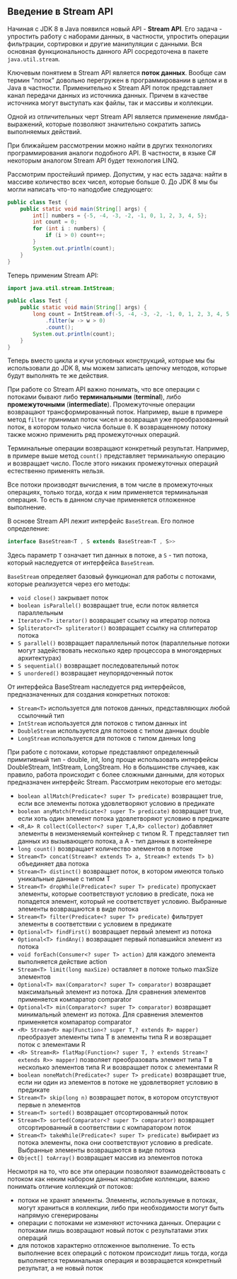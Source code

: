 ## Введение в Stream API
Начиная с JDK 8 в Java появился новый API - **Stream API**. Его задача - упростить работу с наборами данных, в частности, упростить операции фильтрации, сортировки и другие манипуляции с данными. Вся основная функциональность данного API сосредоточена в пакете `java.util.stream`.

Ключевым понятием в Stream API является **поток данных**. Вообще сам термин "поток" довольно перегружен в программировании в целом и в Java в частности. Применительно к Stream API поток представляет канал передачи данных из источника данных. Причем в качестве источника могут выступать как файлы, так и массивы и коллекции.

Одной из отличительных черт Stream API является применение лямбда-выражений, которые позволяют значительно сократить запись выполняемых действий.

При ближайшем рассмотрении можно найти в других технологиях программирования аналоги подобного API. В частности, в языке C# некоторым аналогом Stream API будет технология LINQ.

Рассмотрим простейший пример. Допустим, у нас есть задача: найти в массиве количество всех чисел, которые больше 0. До JDK 8 мы бы могли написать что-то наподобие следующего:
```java
public class Test {
    public static void main(String[] args) {
        int[] numbers = {-5, -4, -3, -2, -1, 0, 1, 2, 3, 4, 5};
        int count = 0;
        for (int i : numbers) {
            if (i > 0) count++;
        }
        System.out.println(count);
    }
}
```

Теперь применим Stream API:
```java
import java.util.stream.IntStream;

public class Test {
    public static void main(String[] args) {
        long count = IntStream.of(-5, -4, -3, -2, -1, 0, 1, 2, 3, 4, 5)
            .filter(w -> w > 0)
            .count();
        System.out.println(count);
    }
}
```

Теперь вместо цикла и кучи условных конструкций, которые мы бы использовали до JDK 8, мы можем записать цепочку методов, которые будут выполнять те же действия.

При работе со Stream API важно понимать, что все операции с потоками бывают либо **терминальными** (**terminal**), либо **промежуточными** (**intermediate**). Промежуточные операции возвращают трансформированный поток. Например, выше в примере метод `filter` принимал поток чисел и возвращал уже преобразованный поток, в котором только числа больше `0`. К возвращенному потоку также можно применить ряд промежуточных операций.

Терминальные операции возвращают конкретный результат. Например, в примере выше метод `count()` представляет терминальную операцию и возвращает число. После этого никаких промежуточных операций естественно применять нельзя.

Все потоки производят вычисления, в том числе в промежуточных операциях, только тогда, когда к ним применяется терминальная операция. То есть в данном случае применяется отложенное выполнение.

В основе Stream API лежит интерфейс `BaseStream`. Его полное определение:
```java
interface BaseStream<T , S extends BaseStream<T , S>>
```

Здесь параметр `T` означает тип данных в потоке, а `S` - тип потока, который наследуется от интерфейса `BaseStream`.

`BaseStream` определяет базовый функционал для работы с потоками, которые реализуется через его методы:

- `void close()` закрывает поток
- `boolean isParallel()` возвращает true, если поток является параллельным
- `Iterator<Т> iterator()` возвращает ссылку на итератор потока
- `Spliterator<Т> spliterator()` возвращает ссылку на сплитератор потока
- `S parallel()` возвращает параллельный поток (параллельные потоки могут задействовать несколько ядер процессора в многоядерных архитектурах)
- `S sequential()` возвращает последовательный поток
- `S unordered()` возвращает неупорядоченный поток

От интерфейса BaseStream наследуется ряд интерфейсов, предназначенных для создания конкретных потоков:
- `Stream<T>` используется для потоков данных, представляющих любой ссылочный тип
- `IntStream` используется для потоков с типом данных int
- `DoubleStream` используется для потоков с типом данных double
- `LongStream` используется для потоков с типом данных long

При работе с потоками, которые представляют определенный примитивный тип - double, int, long проще использовать интерфейсы DoubleStream, IntStream, LongStream. Но в большинстве случаев, как правило, работа происходит с более сложными данными, для которых предназначен интерфейс Stream<T>. Рассмотрим некоторые его методы:
- `boolean allMatch(Predicate<? super T> predicate)` возвращает true, если все элементы потока удовлетворяют условию в предикате
- `boolean anyMatch(Predicate<? super T> predicate)` возвращает true, если хоть один элемент потока удовлетворяют условию в предикате
- `<R,A> R collect(Collector<? super T,A,R> collector)` добавляет элементы в неизменяемый контейнер с типом R. T представляет тип данных из вызывающего потока, а A - тип данных в контейнере
- `long count()` возвращает количество элементов в потоке
- `Stream<T> concat​(Stream<? extends T> a, Stream<? extends T> b)` объединяет два потока
- `Stream<T> distinct()` возвращает поток, в котором имеются только уникальные данные с типом T
- `Stream<T> dropWhile​(Predicate<? super T> predicate)` пропускает элементы, которые соответствуют условию в predicate, пока не попадется элемент, который не соответствует условию. Выбранные элементы возвращаются в виде потока
- `Stream<T> filter(Predicate<? super T> predicate)` фильтрует элементы в соответствии с условием в предикате
- `Optional<T> findFirst()` возвращает первый элемент из потока
- `Optional<T> findAny()` возвращает первый попавшийся элемент из потока
- `void forEach(Consumer<? super T> action)` для каждого элемента выполняется действие action
- `Stream<T> limit(long maxSize)` оставляет в потоке только maxSize элементов
- `Optional<T> max(Comparator<? super T> comparator)` возвращает максимальный элемент из потока. Для сравнения элементов применяется компаратор comparator
- `Optional<T> min(Comparator<? super T> comparator)` возвращает минимальный элемент из потока. Для сравнения элементов применяется компаратор comparator
- `<R> Stream<R> map(Function<? super T,? extends R> mapper)` преобразует элементы типа T в элементы типа R и возвращает поток с элементами R
- `<R> Stream<R> flatMap(Function<? super T, ? extends Stream<? extends R>> mapper)` позволяет преобразовать элемент типа T в несколько элементов типа R и возвращает поток с элементами R
- `boolean noneMatch(Predicate<? super T> predicate)` возвращает true, если ни один из элементов в потоке не удовлетворяет условию в предикате
- `Stream<T> skip(long n)` возвращает поток, в котором отсутствуют первые n элементов
- `Stream<T> sorted()` возвращает отсортированный поток
- `Stream<T> sorted(Comparator<? super T> comparator)` возвращает отсортированный в соответствии с компаратором поток
- `Stream<T> takeWhile​(Predicate<? super T> predicate)` выбирает из потока элементы, пока они соответствуют условию в predicate. Выбранные элементы возвращаются в виде потока
- `Object[] toArray()` возвращает массив из элементов потока

Несмотря на то, что все эти операции позволяют взаимодействовать с потоком как неким набором данных наподобие коллекции, важно понимать отличие коллекций от потоков:
- потоки не хранят элементы. Элементы, используемые в потоках, могут храниться в коллекции, либо при необходимости могут быть напрямую сгенерированы
- операции с потоками не изменяют источника данных. Операции с потоками лишь возвращают новый поток с результатами этих операций
- для потоков характерно отложенное выполнение. То есть выполнение всех операций с потоком происходит лишь тогда, когда выполняется терминальная операция и возвращается конкретный результат, а не новый поток